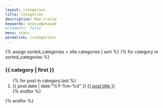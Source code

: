 ```yaml
---
layout: categories
title: Categories
description: Мои статьи
keywords: классификация
#comments: false
menu: класс
permalink: /categories/
---
```


<section class="container posts-content">
  {% assign sorted_categories = site.categories | sort %}
  {% for category in sorted_categories %}
                <h3>{{ category | first }}</h3>
                <ol class="posts-list" id="{{ category[0] }}">
    {% for post in category.last %}
                <li class="posts-list-item">
                  <span class="posts-list-meta">{{ post.date | date:"%Y-%m-%d" }}</span>
                  <a class="posts-list-name" href="{{ post.url | relative_url }}">{{ post.title }}</a>
                </li>
    {% endfor %}
                </ol>
  {% endfor %}
</section>
<!-- /section.content --> 
